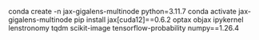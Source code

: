 conda create -n jax-gigalens-multinode python=3.11.7
conda activate jax-gigalens-multinode
pip install jax[cuda12]==0.6.2 optax objax ipykernel lenstronomy tqdm scikit-image tensorflow-probability numpy==1.26.4